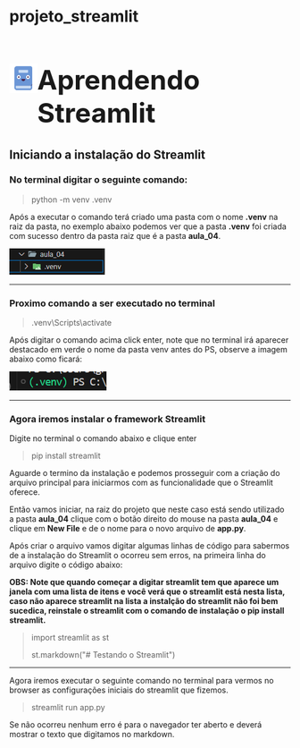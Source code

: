 # projeto_streamlit<div style="color: white">

<h1 style="font-size: 3rem; display: flex; "><img src="./img/image-3.png" width="50" height="53">
Aprendendo Streamlit</h1>

## Iniciando a instalação do Streamlit

### **No terminal digitar o seguinte comando:**

> python -m venv .venv

Após a executar o comando terá criado uma pasta com o nome **.venv** na raiz da pasta, no exemplo abaixo podemos ver que a pasta **.venv** foi criada com sucesso dentro da pasta raiz que é a pasta **aula_04**.

<img src="./img/pasta_venv.png">

---

### **Proximo comando a ser executado no terminal**

> .venv\Scripts\activate

Após digitar o comando acima click enter, note que no terminal irá aparecer destacado em verde o nome da pasta venv antes do PS, observe a imagem abaixo como ficará:

<img src="./img/venv_ambiente.png">

---

### Agora iremos instalar o framework Streamlit

Digite no terminal o comando abaixo e clique enter

> pip install streamlit

Aguarde o termino da instalação e podemos prosseguir com a criação do arquivo principal para iniciarmos com as funcionalidade que o Streamlit oferece.

Então vamos iniciar, na raiz do projeto que neste caso está sendo utilizado a pasta **aula_04** clique com o botão direito do mouse na pasta **aula_04** e clique em **New File** e de o nome para o novo arquivo de **app.py**.

Após criar o arquivo vamos digitar algumas linhas de código para sabermos de a instalação do Streamlit o ocorreu sem erros, na primeira linha do arquivo digite o código abaixo:

**OBS: Note que quando começar a digitar streamlit tem que aparece um janela com uma lista de itens e você verá que o streamlit está nesta lista, caso não aparece streamlit na lista a instalção do streamlit não foi bem sucedica, reinstale o streamlit com o comando de instalação o pip install streamlit.**

> import streamlit as st
>
> st.markdown("# Testando o Streamlit")

---

Agora iremos executar o seguinte comando no terminal para vermos no browser as configurações iniciais do streamlit que fizemos.

> streamlit run app.py

Se não ocorreu nenhum erro é para o navegador ter aberto e deverá mostrar o texto que digitamos no markdown.

</div>
